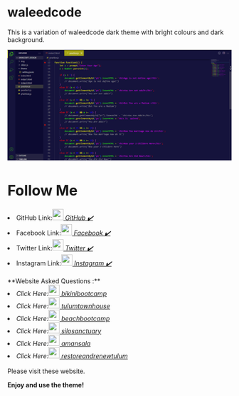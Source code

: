 # waleedcode 

This is a variation of waleedcode dark theme with bright colours and dark background.

<a href="https://www.iamwaqas.com" target="_blank" rel="noreferrer noopener nofollow"><img src="short.png" alt="short"></a>

<h1 style="font-weigth:600; font-size:2rem; ">Follow Me</h1>

<li>GitHub Link:<em><a href="https://github.com/waleedcodes" target=_blank rel="noreferrer noopener nofollow"><img src="https://cdn-icons-png.flaticon.com/512/1051/1051326.png" width="25" height="25" alt="" class="img-small"> GitHub ✔️</a></em></li>
<li>Facebook Link:<em><a href="https://www.facebook.com/WaleedIshfaq768" target=_blank rel="noreferrer noopener nofollow"><img src="https://cdn-icons-png.flaticon.com/512/3955/3955011.png" width="25" height="25" alt="" class="img-small"> Facebook ✔️</a></em></li>
<li>Twitter Link:<em><a href="https://twitter.com/home?lang=en" target=_blank rel="noreferrer noopener nofollow"><img src="https://cdn-icons-png.flaticon.com/512/3670/3670151.png" width="25" height="25" alt="" class="img-small"> Twitter ✔️</a></em></li>
<li>Instagram Link:<em><a href="https://instagram.com/direct/inbox/" target=_blank rel="noreferrer noopener nofollow"><img src="https://cdn-icons-png.flaticon.com/512/3955/3955024.png" width="25" height="25" alt="" class="img-small"> Instagram ✔️</a></em></li><br>
**Website Asked Questions :**

<li><em>Click Here:<a href="https://www.bikinibootcamp.com" target=_blank rel="noreferrer noopener nofollow"><img src="https://cdn-icons-png.flaticon.com/512/5763/5763932.png" width="25" height="25" alt="" class="img-small"> bikinibootcamp</a></em></li>
<li><em>Click Here:<a href="https://tulumtownhouse.com" target=_blank rel="noreferrer noopener nofollow"><img src="https://cdn-icons-png.flaticon.com/512/5763/5763932.png" width="25" height="25" alt="" class="img-small"> tulumtownhouse</a></em></li>
<li><em>Click Here:<a href="https://www.beachbootcamp.com" target=_blank rel="noreferrer noopener nofollow"><img src="https://cdn-icons-png.flaticon.com/512/5763/5763932.png" width="25" height="25" alt="" class="img-small"> beachbootcamp</a></em></li>
<li><em>Click Here:<a href="https://www.silosanctuary.com" target=_blank rel="noreferrer noopener nofollow"><img src="https://cdn-icons-png.flaticon.com/512/5763/5763932.png" width="25" height="25" alt="" class="img-small"> silosanctuary</a></em></li>
<li><em>Click Here:<a href="https://www.amansala.com" target=_blank rel="noreferrer noopener nofollow"><img src="https://cdn-icons-png.flaticon.com/512/5763/5763932.png" width="25" height="25" alt="" class="img-small"> amansala</a></em></li>
<li><em>Click Here:<a href="https://www.restoreandrenewtulum.com" target=_blank rel="noreferrer noopener nofollow"><img src="https://cdn-icons-png.flaticon.com/512/5763/5763932.png" width="25" height="25" alt="" class="img-small"> restoreandrenewtulum</a></em></li><br>
Please visit these website.
 
**Enjoy and use the theme!**
